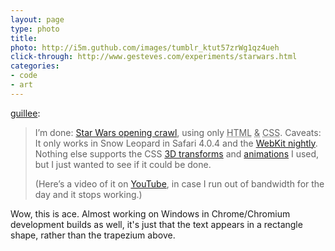 ```yaml
---
layout: page
type: photo
title: 
photo: http://i5m.guthub.com/images/tumblr_ktut57zrWg1qz4ueh
click-through: http://www.gesteves.com/experiments/starwars.html
categories: 
- code
- art
---
```

<p><a href="http://blog.gesteves.com/post/261593774/im-done-star-wars-opening-crawl-using-only-html" class="tumblr_blog">guillee</a>:</p>

<blockquote><p>I’m done: <a href="http://www.gesteves.com/experiments/starwars.html">Star Wars opening crawl</a>, using only <abbr title="HyperText Markup Language">HTML</abbr> <abbr title="and">&amp;</abbr> <abbr title="Cascading Style Sheets">CSS</abbr>. Caveats: It only works in Snow Leopard in Safari 4.0.4 and the <a href="http://nightly.webkit.org/">WebKit nightly</a>. Nothing else supports the <abbr>CSS</abbr> <a href="http://webkit.org/blog/386/3d-transforms/">3D transforms</a> and <a href="http://webkit.org/blog/324/css-animation-2/">animations</a> I used, but I just wanted to see if it could be done.</p>

<p>(Here’s a video of it on <a href="http://www.youtube.com/watch?v=wTbioEQ_FcE">YouTube</a>, in case I run out of bandwidth for the day and it stops working.)</p></blockquote>

<p>Wow, this is ace. Almost working on Windows in Chrome/Chromium development builds as well, it's just that the text appears in a rectangle shape, rather than the trapezium above.</p>
